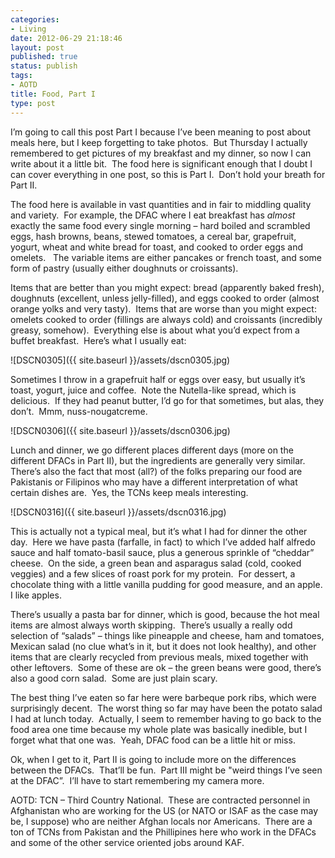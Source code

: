```yaml
---
categories:
- Living
date: 2012-06-29 21:18:46
layout: post
published: true
status: publish
tags:
- AOTD
title: Food, Part I
type: post
---
```


I’m going to call this post Part I because I’ve been meaning to post about
meals here, but I keep forgetting to take photos.  But Thursday I actually
remembered to get pictures of my breakfast and my dinner, so now I can write
about it a little bit.  The food here is significant enough that I doubt I can
cover everything in one post, so this is Part I.  Don’t hold your breath for
Part II.

The food here is available in vast quantities and in fair to middling quality
and variety.  For example, the DFAC where I eat breakfast has _almost_ exactly
the same food every single morning – hard boiled and scrambled eggs, hash
browns, beans, stewed tomatoes, a cereal bar, grapefruit, yogurt, wheat and
white bread for toast, and cooked to order eggs and omelets.   The variable
items are either pancakes or french toast, and some form of pastry (usually
either doughnuts or croissants).

Items that are better than you might expect: bread (apparently baked fresh),
doughnuts (excellent, unless jelly-filled), and eggs cooked to order (almost
orange yolks and very tasty).  Items that are worse than you might expect:
omelets cooked to order (fillings are always cold) and croissants (incredibly
greasy, somehow).  Everything else is about what you’d expect from a buffet
breakfast.  Here’s what I usually eat:

![DSCN0305]({{ site.baseurl }}/assets/dscn0305.jpg)

Sometimes I throw in a grapefruit half or eggs over easy, but usually it’s
toast, yogurt, juice and coffee.  Note the Nutella-like spread, which is
delicious.  If they had peanut butter, I’d go for that sometimes, but alas,
they don’t.  Mmm, nuss-nougatcreme.

![DSCN0306]({{ site.baseurl }}/assets/dscn0306.jpg)

Lunch and dinner, we go different places different days (more on the different
DFACs in Part II), but the ingredients are generally very similar.  There’s
also the fact that most (all?) of the folks preparing our food are Pakistanis
or Filipinos who may have a different interpretation of what certain dishes
are.  Yes, the TCNs keep meals interesting.

![DSCN0316]({{ site.baseurl }}/assets/dscn0316.jpg)

This is actually not a typical meal, but it’s what I had for dinner the other
day.  Here we have pasta (farfalle, in fact) to which I’ve added half alfredo
sauce and half tomato-basil sauce, plus a generous sprinkle of “cheddar”
cheese.  On the side, a green bean and asparagus salad (cold, cooked veggies)
and a few slices of roast pork for my protein.  For dessert, a chocolate thing
with a little vanilla pudding for good measure, and an apple.  I like apples.

There’s usually a pasta bar for dinner, which is good, because the hot meal
items are almost always worth skipping.  There’s usually a really odd
selection of “salads” – things like pineapple and cheese, ham and tomatoes,
Mexican salad (no clue what’s in it, but it does not look healthy), and other
items that are clearly recycled from previous meals, mixed together with other
leftovers.  Some of these are ok – the green beans were good, there’s also a
good corn salad.  Some are just plain scary.

The best thing I’ve eaten so far here were barbeque pork ribs, which were
surprisingly decent.  The worst thing so far may have been the potato salad I
had at lunch today.  Actually, I seem to remember having to go back to the
food area one time because my whole plate was basically inedible, but I forget
what that one was.  Yeah, DFAC food can be a little hit or miss.

Ok, when I get to it, Part II is going to include more on the differences
between the DFACs.  That’ll be fun.  Part III might be "weird things I’ve seen
at the DFAC”.  I’ll have to start remembering my camera more.

AOTD: TCN – Third Country National.  These are contracted personnel in
Afghanistan who are working for the US (or NATO or ISAF as the case may be, I
suppose) who are neither Afghan locals nor Americans.  There are a ton of TCNs
from Pakistan and the Phillipines here who work in the DFACs and some of the
other service oriented jobs around KAF.